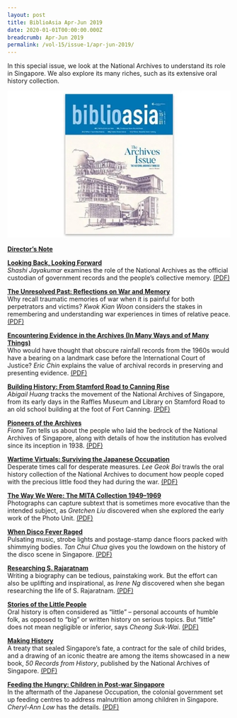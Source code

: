 ```yaml
---
layout: post
title: BiblioAsia Apr-Jun 2019
date: 2020-01-01T00:00:00.000Z
breadcrumb: Apr-Jun 2019
permalink: /vol-15/issue-1/apr-jun-2019/
---
```

In this special issue, we look at the National Archives to understand its role in Singapore. We also explore its many riches, such as its extensive oral history collection.

<img src="/images/Vol-15-issue-1/vol15_iss1.jpg">

**[Director’s Note](/vol-15/issue-1/apr-jun-2019/directors-note)**

**[Looking Back, Looking Forward](/vol-15/issue-1/apr-jun-2019/lookingbackforward)**<br>
*Shashi Jayakumar* examines the role of the National Archives as the official custodian of government records and the people’s collective memory. [(PDF)](/files/pdf/vol-15/v15-issue1_Lookingback.pdf)

**[The Unresolved Past: Reflections on War and Memory](/vol-15/issue-1/apr-jun-2019/unresolved-past)** <br>
Why recall traumatic memories of war when it is painful for both perpetrators and victims? *Kwok Kian Woon* considers the stakes in remembering and understanding war experiences in times of relative peace. [(PDF)](/files/pdf/vol-15/v15-issue1_Unresolved.pdf)

**[Encountering Evidence in the Archives (In Many Ways and of Many Things)](/vol-15/issue-1/apr-jun-2019/evidence-in-archives)** <br>
Who would have thought that obscure rainfall records from the 1960s would have a bearing on a landmark case before the International Court of Justice? *Eric Chin* explains the value of archival records in preserving and presenting evidence. [(PDF)](/files/pdf/vol-15/v15-issue1_Encountering.pdf)

**[Building History: From Stamford Road to Canning Rise](/vol-15/issue-1/apr-jun-2019/building-history)** <br>
*Abigail Huang* tracks the movement of the National Archives of Singapore, from its early days in the Raffles Museum and Library on Stamford Road to an old school building at the foot of Fort Canning. [(PDF)](/files/pdf/vol-15/v15-issue1_Building.pdf)

**[Pioneers of the Archives](/vol-15/issue-1/apr-jun-2019/pioneers-of-archives)** <br>
*Fiona Tan* tells us about the people who laid the bedrock of the National Archives of Singapore, along with details of how the institution has evolved since its inception in 1938. [(PDF)](/files/pdf/vol-15/v15-issue1_Pioneers.pdf)

**[Wartime Virtuals: Surviving the Japanese Occupation](/vol-15/issue-1/apr-jun-2019/wartime-victuals)** <br>
Desperate times call for desperate measures. *Lee Geok Boi* trawls the oral history collection of the National Archives to document how people coped with the precious little food they had during the war. [(PDF)](/files/pdf/vol-15/v15-issue1_WartimeVictuals.pdf)

**[The Way We Were: The MITA Collection 1949–1969](/vol-15/issue-1/apr-jun-2019/the-way-we-were)** <br>
Photographs can capture subtext that is sometimes more evocative than the intended subject, as *Gretchen Liu* discovered when she explored the early work of the Photo Unit. [(PDF)](/files/pdf/vol-15/v15-issue1_Way.pdf)

**[When Disco Fever Raged](/vol-15/issue-1/apr-jun-2019/disco-fever)** <br>
Pulsating music, strobe lights and postage-stamp dance floors packed with shimmying bodies. *Tan Chui Chua* gives you the lowdown on the history of the disco scene in Singapore. [(PDF)](/files/pdf/vol-15/v15-issue1_Disco.pdf)

**[Researching S. Rajaratnam](/vol-15/issue-1/apr-jun-2019/s-rajaratnam)** <br>
Writing a biography can be tedious, painstaking work. But the effort can also be uplifting and inspirational, as *Irene Ng* discovered when she began researching the life of S. Rajaratnam. [(PDF)](/files/pdf/vol-15/v15-issue1_Rajaratnam.pdf)

**[Stories of the Little People](/vol-15/issue-1/apr-jun-2019/stories-little-people)** <br>
Oral history is often considered as “little” – personal accounts of humble folk, as opposed to “big” or written history on serious topics. But “little” does not mean negligible or inferior, says *Cheong Suk-Wai*. [(PDF)](/files/pdf/vol-15/v15-issue1_Little.pdf)

**[Making History](/vol-15/issue-1/apr-jun-2019/making-history)** <br>
A treaty that sealed Singapore’s fate, a contract for the sale of child brides, and a drawing of an iconic theatre are among the items showcased in a new book, *50 Records from History*, published by the National Archives of Singapore. [(PDF)](/files/pdf/vol-15/v15-issue1_Makinghistory.pdf)

**[Feeding the Hungry: Children in Post-war Singapore](/vol-15/issue-1/apr-jun-2019/feeding-the-hungry)** <br>
In the aftermath of the Japanese Occupation, the colonial government set up feeding centres to address malnutrition among children in Singapore. *Cheryl-Ann Low* has the details. [(PDF)](/files/pdf/vol-15/v15-issue1_Feeding.pdf)
